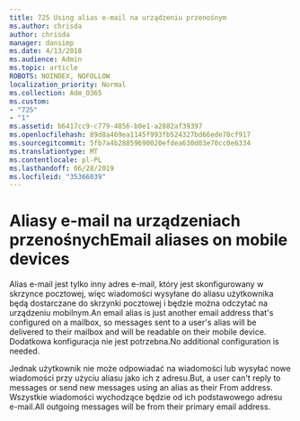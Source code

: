 ```yaml
---
title: 725 Using alias e-mail na urządzeniu przenośnym
ms.author: chrisda
author: chrisda
manager: dansimp
ms.date: 4/13/2018
ms.audience: Admin
ms.topic: article
ROBOTS: NOINDEX, NOFOLLOW
localization_priority: Normal
ms.collection: Adm_O365
ms.custom:
- "725"
- "1"
ms.assetid: b6417cc9-c779-4856-b0e1-a2882af39397
ms.openlocfilehash: 89d8a469ea1145f993fb524327bd66ede70cf917
ms.sourcegitcommit: 5fb7a4b28859690020efdea630d03e70cc0e6334
ms.translationtype: MT
ms.contentlocale: pl-PL
ms.lasthandoff: 06/28/2019
ms.locfileid: "35366039"
---
```

# <a name="email-aliases-on-mobile-devices"></a><span data-ttu-id="23cfa-102">Aliasy e-mail na urządzeniach przenośnych</span><span class="sxs-lookup"><span data-stu-id="23cfa-102">Email aliases on mobile devices</span></span>

<span data-ttu-id="23cfa-103">Alias e-mail jest tylko inny adres e-mail, który jest skonfigurowany w skrzynce pocztowej, więc wiadomości wysyłane do aliasu użytkownika będą dostarczane do skrzynki pocztowej i będzie można odczytać na urządzeniu mobilnym.</span><span class="sxs-lookup"><span data-stu-id="23cfa-103">An email alias is just another email address that's configured on a mailbox, so messages sent to a user's alias will be delivered to their mailbox and will be readable on their mobile device.</span></span> <span data-ttu-id="23cfa-104">Dodatkowa konfiguracja nie jest potrzebna.</span><span class="sxs-lookup"><span data-stu-id="23cfa-104">No additional configuration is needed.</span></span>

<span data-ttu-id="23cfa-105">Jednak użytkownik nie może odpowiadać na wiadomości lub wysyłać nowe wiadomości przy użyciu aliasu jako ich z adresu.</span><span class="sxs-lookup"><span data-stu-id="23cfa-105">But, a user can't reply to messages or send new messages using an alias as their From address.</span></span> <span data-ttu-id="23cfa-106">Wszystkie wiadomości wychodzące będzie od ich podstawowego adresu e-mail.</span><span class="sxs-lookup"><span data-stu-id="23cfa-106">All outgoing messages will be from their primary email address.</span></span>

